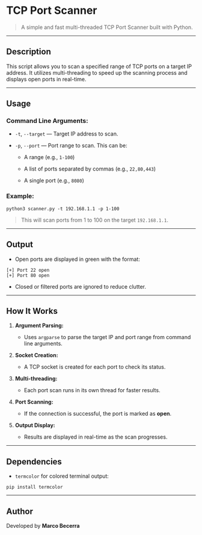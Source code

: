
# TCP Port Scanner

> A simple and fast multi-threaded TCP Port Scanner built with Python.

----------

## Description

This script allows you to scan a specified range of TCP ports on a target IP address. It utilizes multi-threading to speed up the scanning process and displays open ports in real-time.

----------

## Usage

### Command Line Arguments:

-   `-t`, `--target` — Target IP address to scan.
    
-   `-p`, `--port` — Port range to scan. This can be:
    
    -   A range (e.g., `1-100`)
        
    -   A list of ports separated by commas (e.g., `22,80,443`)
        
    -   A single port (e.g., `8080`)
        

### Example:

```
python3 scanner.py -t 192.168.1.1 -p 1-100
```

> This will scan ports from 1 to 100 on the target `192.168.1.1`.

----------

## Output

-   Open ports are displayed in green with the format:
    

```
[+] Port 22 open
[+] Port 80 open
```

-   Closed or filtered ports are ignored to reduce clutter.
    

----------

## How It Works

1.  **Argument Parsing:**
    
    -   Uses `argparse` to parse the target IP and port range from command line arguments.
        
2.  **Socket Creation:**
    
    -   A TCP socket is created for each port to check its status.
        
3.  **Multi-threading:**
    
    -   Each port scan runs in its own thread for faster results.
        
4.  **Port Scanning:**
    
    -   If the connection is successful, the port is marked as **open**.
        
5.  **Output Display:**
    
    -   Results are displayed in real-time as the scan progresses.
        

----------

## Dependencies

-   `termcolor` for colored terminal output:
    

```
pip install termcolor
```

----------

## Author

Developed by **Marco Becerra**
